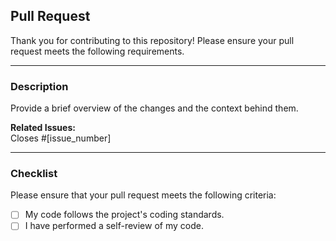 ## Pull Request

Thank you for contributing to this repository! Please ensure your pull request meets the following requirements.

---

### Description

Provide a brief overview of the changes and the context behind them.

**Related Issues:**  
Closes #[issue_number]

---

### Checklist

Please ensure that your pull request meets the following criteria:

- [ ] My code follows the project's coding standards.
- [ ] I have performed a self-review of my code.